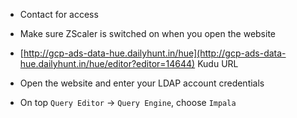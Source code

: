 - Contact for access

- Make sure ZScaler is switched on when you open the website

- [http://gcp-ads-data-hue.dailyhunt.in/hue](http://gcp-ads-data-hue.dailyhunt.in/hue/editor?editor=14644)
  Kudu URL

- Open the website and enter your LDAP account credentials

- On top `Query Editor` -\> `Query Engine`, choose `Impala`
